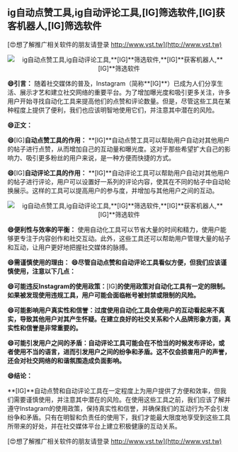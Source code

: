 ## **ig自动点赞工具,ig自动评论工具,**[IG]**筛选软件,**[IG]**获客机器人,**[IG]**筛选软件**

[😍想了解推广相关软件的朋友请登录 http://www.vst.tw](http://www.vst.tw)

 <center><img src="https://vst.tw/MP4/tuiguang/png/1.png" alt="ig自动点赞工具,ig自动评论工具,**[IG]**筛选软件,**[IG]**获客机器人,**[IG]**筛选软件"></center>

**😄引言：**
随着社交媒体的普及，Instagram（简称**[IG]**）已成为人们分享生活、展示才艺和建立社交网络的重要平台。为了增加曝光度和吸引更多关注，许多用户开始寻找自动化工具来提高他们的点赞和评论数量。但是，尽管这些工具在某种程度上提供了便利，我们也应该明智地使用它们，并注意其中潜在的风险。

**😄正文：**

**😄**[IG]**自动点赞工具的作用：**
**[IG]**自动点赞工具可以帮助用户自动对其他用户的帖子进行点赞，从而增加自己的互动量和曝光度。这对于那些希望扩大自己的影响力、吸引更多粉丝的用户来说，是一种方便而快捷的方式。

**😄**[IG]**自动评论工具的作用：**
**[IG]**自动评论工具可以帮助用户自动对其他用户的帖子进行评论，用户可以设置好一系列的评论内容，使其在不同的帖子中自动轮换展示。这样的工具可以提高用户的参与度，并增加与其他用户之间的互动。

 <center><img src="https://vst.tw/MP4/tuiguang/png/4.png" alt="ig自动点赞工具,ig自动评论工具,**[IG]**筛选软件,**[IG]**获客机器人,**[IG]**筛选软件"></center>

**😄便利性与效率的平衡：**
使用自动化工具可以节省大量的时间和精力，使用户能够更专注于内容创作和社交互动。此外，这些工具还可以帮助用户管理大量的帖子和互动，让用户更好地把握社交媒体的脉搏。

**😄需谨慎使用的理由：**
**😄尽管自动点赞和自动评论工具看似方便，但我们应该谨慎使用，注意以下几点：**

**😄可能违反Instagram的使用政策：**[IG]**的使用政策对自动化工具有一定的限制。如果被发现使用违规工具，用户可能会面临帐号被封禁或限制的风险。**

**😄可能影响用户真实性和信誉：过度使用自动化工具会使用户的互动看起来不真实，导致其他用户对其产生怀疑。在建立良好的社交关系和个人品牌形象方面，真实性和信誉是非常重要的。**

**😄可能引发用户之间的矛盾：自动评论工具可能会在不恰当的时候发布评论，或者使用不当的语言，进而引发用户之间的纷争和矛盾。这不仅会损害用户的声誉，还会对社交网络的和谐氛围造成负面影响。**

**😄结论：**

**[IG]**自动点赞和自动评论工具在一定程度上为用户提供了方便和效率，但我们需要谨慎使用，并注意其中潜在的风险。在使用这些工具之前，我们应该了解并遵守Instagram的使用政策，保持真实性和信誉，并确保我们的互动行为不会引发纷争和矛盾。只有在明智和负责任的使用下，我们才能最大限度地享受到这些工具所带来的好处，并在社交媒体平台上建立积极健康的互动关系。

[😍想了解推广相关软件的朋友请登录 http://www.vst.tw](http://www.vst.tw)



